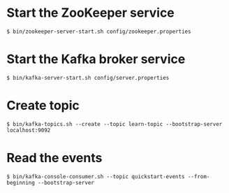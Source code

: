 # Start the ZooKeeper service
```shell
$ bin/zookeeper-server-start.sh config/zookeeper.properties
```


# Start the Kafka broker service
```shell
$ bin/kafka-server-start.sh config/server.properties
```


# Create topic
```shell
$ bin/kafka-topics.sh --create --topic learn-topic --bootstrap-server localhost:9092
```

# Read the events
```shell
$ bin/kafka-console-consumer.sh --topic quickstart-events --from-beginning --bootstrap-server
``` 